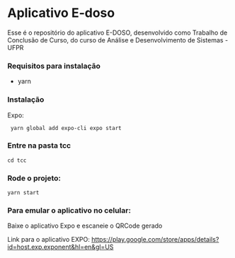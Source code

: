 # Aplicativo E-doso

Esse é o repositório do aplicativo E-DOSO, desenvolvido como Trabalho de Conclusão de Curso, do curso de Análise e Desenvolvimento de Sistemas - UFPR

### Requisitos para instalação
   - yarn

### Instalação
  Expo:

  ```
   yarn global add expo-cli expo start
  ```

### Entre na pasta tcc

 ```
 cd tcc
 ```

 ### Rode o projeto:
 ```
 yarn start
 ```

### Para emular o aplicativo no celular: 

Baixe o aplicativo Expo e escaneie o QRCode gerado

Link para o aplicativo EXPO: https://play.google.com/store/apps/details?id=host.exp.exponent&hl=en&gl=US
